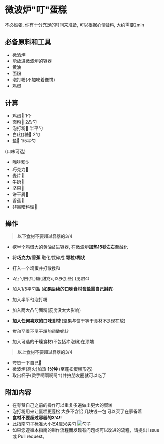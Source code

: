 # 微波炉"叮"蛋糕

不必慌张, 你有十分充足的时间来准备, 可以根据心情加料, 大约需要2min

## 必备原料和工具
- 微波炉
- 能放进微波炉的容器
- 黄油
- 面粉
- 泡打粉(不加吃着像饼)
- 鸡蛋

## 计算

- 鸡蛋🥚 1个
- 面粉🍚 2凸勺
- 泡打粉🍚 半平勺
- 白(红)糖🍬 2勺
- 盐🧂 1/5平勺

(口味可选)
- 咖啡粉☕
- 巧克力🍫
- 麦片🍿
- 牛奶🥛
- 坚果🥜
- 饼干屑🍪
- 香蕉🍌
- 非黑暗料理🍆

## 操作

> **以下食材不要超过容器的3/4**
- 挖半个鸡蛋大的黄油放进容器, 在微波炉**加热15秒左右**至融化
- 将**巧克力/香蕉** 融化/搅碎成 **颗粒/糊状**
- 打入一个鸡蛋并打散搅和
- 2凸勺白(红)糖(甜党可以多加些) (见附4)
- 加入1/5平勺盐 (**如果后续的口味食材含盐需自己斟酌**)
- 加入半平勺泡打粉
- 加入两大凸勺面粉(筋度没太大影响)

- **加入任何喜欢的口味食材!**(坚果与饼干等干食材不是现在放)

- 搅和至看不见干粉的稠酸奶状
- 加入可选的干燥食材(不包括冲泡粉)在顶端
> **以上食材不要超过容器的3/4**

- 夸赞一下自己🥰
- 微波炉(高火)加热 **1分钟** (至蓬松蛋糕形态)
- 取出杯子(烫手啊啊啊啊↑)并拍朋友圈就可以吃了

## 附加内容

- 在夸赞自己之前的操作可以重复多遍做出更大的蛋糕
- 泡打粉用来让蛋糕更蓬松 大多不含铝 几块钱一包 可以买了在家备着
- **食材不要超过容器的3/4!!**
- 此指南勺子标准大小宽4厘米尖勺 
![勺子](./3.8cm_spoon.jpg)
- 如果您遵循本指南的制作流程而发现有问题或可以改进的流程，请提出 Issue 或 Pull request。
